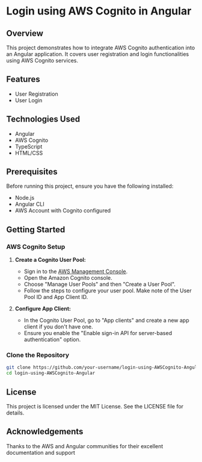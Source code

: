 # Login using AWS Cognito in Angular

## Overview
This project demonstrates how to integrate AWS Cognito authentication into an Angular application. It covers user registration and login functionalities using AWS Cognito services.

## Features
- User Registration
- User Login

## Technologies Used
- Angular
- AWS Cognito
- TypeScript
- HTML/CSS

## Prerequisites
Before running this project, ensure you have the following installed:
- Node.js
- Angular CLI
- AWS Account with Cognito configured

## Getting Started

### AWS Cognito Setup
1. **Create a Cognito User Pool:**
   - Sign in to the [AWS Management Console](https://aws.amazon.com/console/).
   - Open the Amazon Cognito console.
   - Choose "Manage User Pools" and then "Create a User Pool".
   - Follow the steps to configure your user pool. Make note of the User Pool ID and App Client ID.

2. **Configure App Client:**
   - In the Cognito User Pool, go to "App clients" and create a new app client if you don't have one.
   - Ensure you enable the "Enable sign-in API for server-based authentication" option.

### Clone the Repository
```bash
git clone https://github.com/your-username/login-using-AWSCognito-Angular.git
cd login-using-AWSCognito-Angular

```
## License
This project is licensed under the MIT License. See the LICENSE file for details.

## Acknowledgements
Thanks to the AWS and Angular communities for their excellent documentation and support
